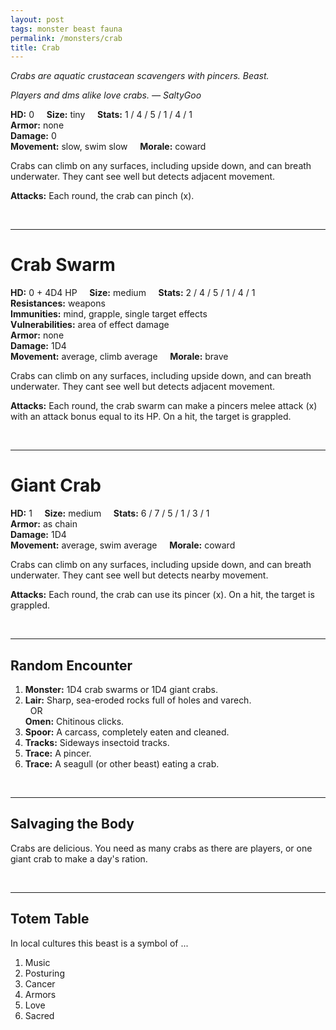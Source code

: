 ```yaml
---
layout: post
tags: monster beast fauna
permalink: /monsters/crab
title: Crab
---
```


*Crabs are aquatic crustacean scavengers with pincers. Beast.*

<span class="alchemy"> *Players and dms alike love crabs. — SaltyGoo* </span>

**HD:** 0  &nbsp; &nbsp;  **Size:** tiny &nbsp; &nbsp; **Stats:** 1 / 4 / 5 / 1 / 4 / 1 <br>
**Armor:** none <br>
**Damage:** 0 <br>
**Movement:** slow, swim slow &nbsp; &nbsp; **Morale:** coward <br>

Crabs can climb on any surfaces, including upside down, and can breath underwater. They cant see well but detects adjacent movement.

**Attacks:** Each round, the crab can pinch (x).

<br>

---

# Crab Swarm

**HD:** 0 + 4D4 HP  &nbsp; &nbsp;  **Size:** medium &nbsp; &nbsp; **Stats:** 2 / 4 / 5 / 1 / 4 / 1 <br>
**Resistances:** weapons <br>
**Immunities:** mind, grapple, single target effects <br>
**Vulnerabilities:** area of effect damage <br>
**Armor:** none <br>
**Damage:** 1D4 <br>
**Movement:** average, climb average &nbsp; &nbsp; **Morale:** brave <br>

Crabs can climb on any surfaces, including upside down, and can breath underwater. They cant see well but detects adjacent movement.

**Attacks:** Each round, the crab swarm can make a pincers melee attack (x) with an attack bonus equal to its HP. On a hit, the target is grappled.

<br>

---

# Giant Crab

**HD:** 1  &nbsp; &nbsp;  **Size:** medium &nbsp; &nbsp; **Stats:** 6 / 7 / 5 / 1 / 3 / 1  <br>
**Armor:** as chain <br>
**Damage:** 1D4 <br>
**Movement:** average, swim average &nbsp; &nbsp; **Morale:** coward <br>

Crabs can climb on any surfaces, including upside down, and can breath underwater. They cant see well but detects nearby movement.

**Attacks:** Each round, the crab can use its pincer (x). On a hit, the target is grappled.

<br>

---

## Random Encounter

1. **Monster:** 1D4 crab swarms or 1D4 giant crabs.
1. **Lair:** Sharp, sea-eroded rocks full of holes and varech. <br>	&nbsp; OR <br>	**Omen:** Chitinous clicks.
1. **Spoor:** A carcass, completely eaten and cleaned.
1. **Tracks:** Sideways insectoid tracks.
1. **Trace:** A pincer. 
1. **Trace:** A seagull (or other beast) eating a crab.

<br>

---

## Salvaging the Body

Crabs are delicious. You need as many crabs as there are players, or one giant crab to make a day's ration.

<br>

---

## Totem Table

In local cultures this beast is a symbol of ...

1. Music
1. Posturing
1. Cancer
1. Armors
1. Love
1. Sacred 
